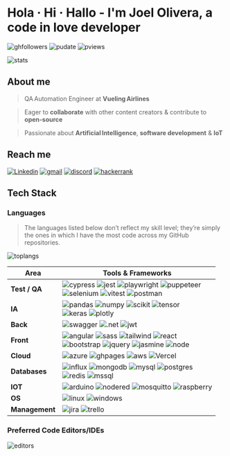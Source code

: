 [//]: <> 'Header URLs'

[ghfollowers]: https://img.shields.io/github/followers/Onededios
[pudate]: https://img.shields.io/github/last-commit/Onededios/Onededios?label=Profile%20update&style=fflat-square
[pviews]: https://komarev.com/ghpvc/?username=Onededios
[stats]: https://custom-readme-badges.vercel.app/api?username=onededios&show_icons=true&theme=tokyonight&hide_border=true&disable_animations=true&hide_rank=true

[//]: <> 'Social URLs'

[linkedin]: https://img.shields.io/badge/linkedin-%230077B5.svg?style=for-the-badge&logo=linkedin&logoColor=white
[gmail]: https://img.shields.io/badge/Gmail-D14836?style=for-the-badge&logo=gmail&logoColor=white
[discord]: https://img.shields.io/badge/Discord-%235865F2.svg?style=for-the-badge&logo=discord&logoColor=white
[unity]: https://img.shields.io/badge/unity-%23000000.svg?style=for-the-badge&logo=unity&logoColor=white
[hackerrank]: https://img.shields.io/badge/-Hackerrank-2EC866?style=for-the-badge&logo=HackerRank&logoColor=white

[//]: <> 'Languages URLs'

[toplangs]: https://wakatime.com/share/@Onededios/1239f1a1-81a4-4331-ab79-9a8e869481c8.svg
[editors]: https://wakatime.com/share/@Onededios/8b88d7ef-b992-4cc4-aa73-f689c050de95.svg

[//]: <> 'Hobbies URLs'

# Hola · Hi · Hallo - I'm Joel Olivera, a code in love developer

![ghfollowers]
![pudate]
![pviews]

![stats]

## About me

> QA Automation Engineer at **Vueling Airlines**

> Eager to **collaborate** with other content creators & contribute to **open‑source**

> Passionate about **Artificial Intelligence**, **software development** & **IoT**

## Reach me

[![Linkedin]](https://www.linkedin.com/in/joel-olivera-organvidez/)
[![gmail]](mailto:joel10olor@gmail.com)
[![discord]](https://discord.com/users/386261889434255364)
[![hackerrank]](https://www.hackerrank.com/profile/onededios)

## Tech Stack

### Languages

> The languages listed below don’t reflect my skill level; they’re simply the ones in which I have the most code across my GitHub repositories.

![toplangs]

<table>
	<thead>
		<tr>
			<th>Area</th>
			<th>Tools & Frameworks</th>
		</tr>
	</thead>
	<tbody>
		<tr>
			<td><strong>Test / QA</strong></td>
			<td>
				<img
					alt="cypress"
					src="https://img.shields.io/badge/-cypress-%23E5E5E5?style=for-the-badge&logo=cypress&logoColor=058a5e" />
				<img
					alt="jest"
					src="https://img.shields.io/badge/-jest-%23C21325?style=for-the-badge&logo=jest&logoColor=white" />
				<img
					alt="playwright"
					src="https://img.shields.io/badge/-playwright-%232EAD33?style=for-the-badge&logo=playwright&logoColor=white" />
				<img
					alt="puppeteer"
					src="https://img.shields.io/badge/Puppeteer-white.svg?style=for-the-badge&logo=Puppeteer&logoColor=black" />
				<br />
				<img
					alt="selenium"
					src="https://img.shields.io/badge/-selenium-%43B02A?style=for-the-badge&logo=selenium&logoColor=white" />
				<img
					alt="vitest"
					src="https://img.shields.io/badge/-Vitest-252529?style=for-the-badge&logo=vitest&logoColor=FCC72B" />
				<img
					alt="postman"
					src="https://img.shields.io/badge/Postman-FF6C37?style=for-the-badge&logo=postman&logoColor=white" />
			</td>
		</tr>
		<tr>
			<td><strong>IA</strong></td>
			<td>
				<img
					alt="pandas"
					src="https://img.shields.io/badge/pandas-%23150458.svg?style=for-the-badge&logo=pandas&logoColor=white" />
				<img
					alt="numpy"
					src="https://img.shields.io/badge/numpy-%23013243.svg?style=for-the-badge&logo=numpy&logoColor=white" />
				<img
					alt="scikit"
					src="https://img.shields.io/badge/scikit--learn-%23F7931E.svg?style=for-the-badge&logo=scikit-learn&logoColor=white" />
				<img
					alt="tensor"
					src="https://img.shields.io/badge/TensorFlow-%23FF6F00.svg?style=for-the-badge&logo=TensorFlow&logoColor=white" />
				<br />
				<img
					alt="keras"
					src="https://img.shields.io/badge/Keras-%23D00000.svg?style=for-the-badge&logo=Keras&logoColor=white" />
				<img
					alt="plotly"
					src="https://img.shields.io/badge/Plotly-%233F4F75.svg?style=for-the-badge&logo=plotly&logoColor=white" />
			</td>
		</tr>
		<tr>
			<td><strong>Back</strong></td>
			<td>
				<img
					alt="swagger"
					src="https://img.shields.io/badge/-Swagger-%23Clojure?style=for-the-badge&logo=swagger&logoColor=white" />
				<img
					alt=".net"
					src="https://img.shields.io/badge/.NET-5C2D91?style=for-the-badge&logo=.net&logoColor=white" />
				<img
					alt="jwt"
					src="https://img.shields.io/badge/JWT-black?style=for-the-badge&logo=JSON%20web%20tokens" />
			</td>
		</tr>
		<tr>
			<td><strong>Front</strong></td>
			<td>
				<img
					alt="angular"
					src="https://img.shields.io/badge/angular-%23DD0031.svg?style=for-the-badge&logo=angular&logoColor=white" />
				<img
					alt="sass"
					src="https://img.shields.io/badge/SASS-hotpink.svg?style=for-the-badge&logo=SASS&logoColor=white" />
				<img
					alt="tailwind"
					src="https://img.shields.io/badge/tailwindcss-%2338B2AC.svg?style=for-the-badge&logo=tailwind-css&logoColor=white" />
				<img
					alt="react"
					src="https://img.shields.io/badge/react-%2320232a.svg?style=for-the-badge&logo=react&logoColor=%2361DAFB" />
				<br />
				<img
					alt="bootstrap"
					src="https://img.shields.io/badge/bootstrap-%238511FA.svg?style=for-the-badge&logo=bootstrap&logoColor=white" />
				<img
					alt="jquery"
					src="https://img.shields.io/badge/jquery-%230769AD.svg?style=for-the-badge&logo=jquery&logoColor=white" />
				<img
					alt="jasmine"
					src="https://img.shields.io/badge/-Jasmine-%238A4182?style=for-the-badge&logo=Jasmine&logoColor=white" />
				<img
					alt="node"
					src="https://img.shields.io/badge/node.js-6DA55F?style=for-the-badge&logo=node.js&logoColor=white" />
			</td>
		</tr>
		<tr>
			<td><strong>Cloud</strong></td>
			<td>
				<img
					alt="azure"
					src="https://img.shields.io/badge/azure-%230072C6.svg?style=for-the-badge&logo=microsoftazure&logoColor=white" />
				<img
					alt="ghpages"
					src="https://img.shields.io/badge/github%20pages-121013?style=for-the-badge&logo=github&logoColor=white" />
				<img
					alt="aws"
					src="https://img.shields.io/badge/AWS-%23FF9900.svg?style=for-the-badge&logo=amazon-aws&logoColor=white" />
				<img
					alt="Vercel"
					src="https://img.shields.io/badge/vercel-%23000000.svg?style=for-the-badge&logo=vercel&logoColor=white" />
			</td>
		</tr>
		<tr>
			<td><strong>Databases</strong></td>
			<td>
				<img
					alt="influx"
					src="https://img.shields.io/badge/InfluxDB-22ADF6?style=for-the-badge&logo=InfluxDB&logoColor=white" />
				<img
					alt="mongodb"
					src="https://img.shields.io/badge/MongoDB-%234ea94b.svg?style=for-the-badge&logo=mongodb&logoColor=white" />
				<img
					alt="mysql"
					src="https://img.shields.io/badge/mysql-4479A1.svg?style=for-the-badge&logo=mysql&logoColor=white" />
				<img
					alt="postgres"
					src="https://img.shields.io/badge/postgres-%23316192.svg?style=for-the-badge&logo=postgresql&logoColor=white" />
				<br />
				<img
					alt="redis"
					src="https://img.shields.io/badge/redis-%23DD0031.svg?style=for-the-badge&logo=redis&logoColor=white" />
				<img
					alt="mssql"
					src="https://img.shields.io/badge/Microsoft%20SQL%20Server-CC2927?style=for-the-badge&logo=microsoft%20sql%20server&logoColor=white" />
			</td>
		</tr>
		<tr>
			<td><strong>IOT</strong></td>
			<td>
				<img
					alt="arduino"
					src="https://img.shields.io/badge/-Arduino-00979D?style=for-the-badge&logo=Arduino&logoColor=white" />
				<img
					alt="nodered"
					src="https://img.shields.io/badge/Node--RED-%238F0000.svg?style=for-the-badge&logo=node-red&logoColor=white" />
				<img
					alt="mosquitto"
					src="https://img.shields.io/badge/mosquitto-%233C5280.svg?style=for-the-badge&logo=eclipsemosquitto&logoColor=white" />
				<img
					alt="raspberry"
					src="https://img.shields.io/badge/-Raspberry_Pi-C51A4A?style=for-the-badge&logo=Raspberry-Pi" />
			</td>
		</tr>
		<tr>
			<td><strong>OS</strong></td>
			<td>
				<img
					alt="linux"
					src="https://img.shields.io/badge/Linux-FCC624?style=for-the-badge&logo=linux&logoColor=black" />
				<img
					alt="windows"
					src="https://img.shields.io/badge/Windows-0078D6?style=for-the-badge&logo=windows&logoColor=white" />
			</td>
		</tr>
		<tr>
			<td><strong>Management</strong></td>
			<td>
				<img
					alt="jira"
					src="https://img.shields.io/badge/jira-%230A0FFF.svg?style=for-the-badge&logo=jira&logoColor=white" />
    			<img
    				alt="trello"
    				src="https://img.shields.io/badge/Trello-%23026AA7.svg?style=for-the-badge&logo=Trello&logoColor=white" />
    		</td>
    	</tr>
    </tbody>

</table>

### Preferred Code Editors/IDEs

![editors]
